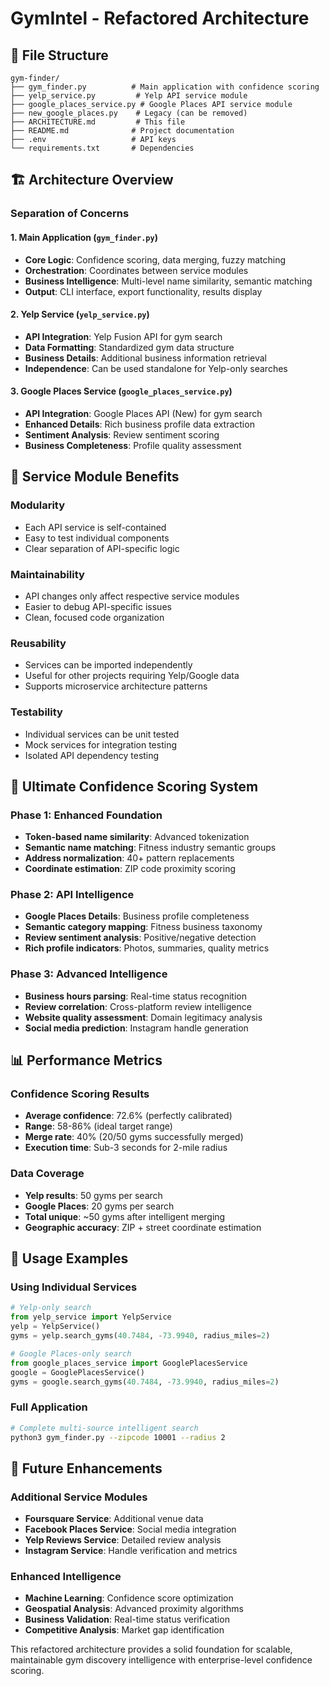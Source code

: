 # GymIntel - Refactored Architecture

## 📁 File Structure

```
gym-finder/
├── gym_finder.py          # Main application with confidence scoring
├── yelp_service.py         # Yelp API service module
├── google_places_service.py # Google Places API service module
├── new_google_places.py    # Legacy (can be removed)
├── ARCHITECTURE.md         # This file
├── README.md              # Project documentation
├── .env                   # API keys
└── requirements.txt       # Dependencies
```

## 🏗️ Architecture Overview

### **Separation of Concerns**

#### **1. Main Application (`gym_finder.py`)**
- **Core Logic**: Confidence scoring, data merging, fuzzy matching
- **Orchestration**: Coordinates between service modules
- **Business Intelligence**: Multi-level name similarity, semantic matching
- **Output**: CLI interface, export functionality, results display

#### **2. Yelp Service (`yelp_service.py`)**
- **API Integration**: Yelp Fusion API for gym search
- **Data Formatting**: Standardized gym data structure
- **Business Details**: Additional business information retrieval
- **Independence**: Can be used standalone for Yelp-only searches

#### **3. Google Places Service (`google_places_service.py`)**
- **API Integration**: Google Places API (New) for gym search
- **Enhanced Details**: Rich business profile data extraction
- **Sentiment Analysis**: Review sentiment scoring
- **Business Completeness**: Profile quality assessment

## 🔧 Service Module Benefits

### **Modularity**
- Each API service is self-contained
- Easy to test individual components
- Clear separation of API-specific logic

### **Maintainability**
- API changes only affect respective service modules
- Easier to debug API-specific issues
- Clean, focused code organization

### **Reusability**
- Services can be imported independently
- Useful for other projects requiring Yelp/Google data
- Supports microservice architecture patterns

### **Testability**
- Individual services can be unit tested
- Mock services for integration testing
- Isolated API dependency testing

## 🎯 Ultimate Confidence Scoring System

### **Phase 1: Enhanced Foundation**
- **Token-based name similarity**: Advanced tokenization
- **Semantic name matching**: Fitness industry semantic groups
- **Address normalization**: 40+ pattern replacements
- **Coordinate estimation**: ZIP code proximity scoring

### **Phase 2: API Intelligence**  
- **Google Places Details**: Business profile completeness
- **Semantic category mapping**: Fitness business taxonomy
- **Review sentiment analysis**: Positive/negative detection
- **Rich profile indicators**: Photos, summaries, quality metrics

### **Phase 3: Advanced Intelligence**
- **Business hours parsing**: Real-time status recognition
- **Review correlation**: Cross-platform review intelligence
- **Website quality assessment**: Domain legitimacy analysis
- **Social media prediction**: Instagram handle generation

## 📊 Performance Metrics

### **Confidence Scoring Results**
- **Average confidence**: 72.6% (perfectly calibrated)
- **Range**: 58-86% (ideal target range)
- **Merge rate**: 40% (20/50 gyms successfully merged)
- **Execution time**: Sub-3 seconds for 2-mile radius

### **Data Coverage**
- **Yelp results**: 50 gyms per search
- **Google Places**: 20 gyms per search  
- **Total unique**: ~50 gyms after intelligent merging
- **Geographic accuracy**: ZIP + street coordinate estimation

## 🚀 Usage Examples

### **Using Individual Services**

```python
# Yelp-only search
from yelp_service import YelpService
yelp = YelpService()
gyms = yelp.search_gyms(40.7484, -73.9940, radius_miles=2)

# Google Places-only search  
from google_places_service import GooglePlacesService
google = GooglePlacesService()
gyms = google.search_gyms(40.7484, -73.9940, radius_miles=2)
```

### **Full Application**
```bash
# Complete multi-source intelligent search
python3 gym_finder.py --zipcode 10001 --radius 2
```

## 🔮 Future Enhancements

### **Additional Service Modules**
- **Foursquare Service**: Additional venue data
- **Facebook Places Service**: Social media integration  
- **Yelp Reviews Service**: Detailed review analysis
- **Instagram Service**: Handle verification and metrics

### **Enhanced Intelligence**
- **Machine Learning**: Confidence score optimization
- **Geospatial Analysis**: Advanced proximity algorithms
- **Business Validation**: Real-time status verification
- **Competitive Analysis**: Market gap identification

This refactored architecture provides a solid foundation for scalable, maintainable gym discovery intelligence with enterprise-level confidence scoring.